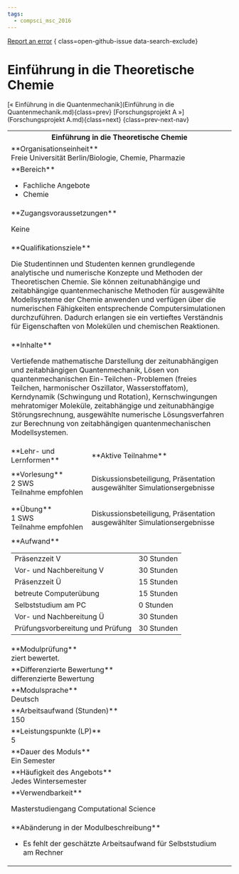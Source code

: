 ```yaml
---
tags:
  - compsci_msc_2016
---
```

[Report an error](https://github.com/SGSSGene/FUB-SUP/issues/new?title=Error%20in%20%22Einf%C3%BChrung%20in%20die%20Theoretische%20Chemie%22&body=There%20seems%20to%20be%20an%20error%20in%20module%20%22Einf%C3%BChrung%20in%20die%20Theoretische%20Chemie%22%2E%0A%0A%3CDescribe%20here%20a%20slightly%20more%20detailed%20description%20of%20what%20is%20wrong%3E&labels=bug)
{ class=open-github-issue data-search-exclude}

# Einführung in die Theoretische Chemie

[« Einführung in die Quantenmechanik](Einführung in die Quantenmechanik.md){class=prev}
[Forschungsprojekt A »](Forschungsprojekt A.md){class=next}
{class=prev-next-nav}

<table markdown id="moduledesc">
<tr markdown class="moduledesc_head"><th colspan="2">Einführung in die Theoretische Chemie </th></tr>
<tr markdown><td colspan="2">**Organisationseinheit**   <br>Freie Universität Berlin/Biologie, Chemie, Pharmazie</td></tr>

<tr markdown><td colspan="2">**Bereich**<br>


- Fachliche Angebote
- Chemie

</td></tr>

<tr markdown><td colspan="2">**Zugangsvoraussetzungen** <br>

Keine


</td></tr>
<tr markdown><td colspan="2">**Qualifikationsziele**    <br>

Die Studentinnen und Studenten kennen grundlegende analytische und
numerische Konzepte und Methoden der Theoretischen Chemie. Sie können
zeitunabhängige und zeitabhängige quantenmechanische Methoden für
ausgewählte Modellsysteme der Chemie anwenden und verfügen über die
numerischen Fähigkeiten entsprechende Computersimulationen durchzuführen.
Dadurch erlangen sie ein vertieftes Verständnis für Eigenschaften von
Molekülen und chemischen Reaktionen.


</td></tr>
<tr markdown><td colspan="2">**Inhalte**                <br>

Vertiefende mathematische Darstellung der zeitunabhängigen und
zeitabhängigen Quantenmechanik, Lösen von quantenmechanischen
Ein-Teilchen-Problemen (freies Teilchen, harmonischer Oszillator,
Wasserstoffatom), Kerndynamik (Schwingung und Rotation), Kernschwingungen
mehratomiger Moleküle, zeitabhängige und zeitunabhängige Störungsrechnung,
ausgewählte numerische Lösungsverfahren zur Berechnung von zeitabhängigen
quantenmechanischen Modellsystemen.


</td></tr>

<tr markdown><td>**Lehr- und Lernformen**</td><td>**Aktive Teilnahme**</td></tr>
<tr markdown><td> **Vorlesung** <br>2 SWS <br> Teilnahme empfohlen</td><td>

Diskussionsbeteiligung, Präsentation ausgewählter Simulationsergebnisse
</td></tr>
<tr markdown><td> **Übung** <br>1 SWS <br> Teilnahme empfohlen</td><td>

Diskussionsbeteiligung, Präsentation ausgewählter Simulationsergebnisse
</td></tr>
<tr markdown><td colspan="2">**Aufwand**                <br>
<table class="aufwand_table">
<tr><td>Präsenzzeit V</td><td>30 Stunden</td></tr>
<tr><td>Vor- und Nachbereitung V</td><td>30 Stunden</td></tr>
<tr><td>Präsenzzeit Ü</td><td>15 Stunden</td></tr>
<tr><td>betreute Computerübung</td><td>15 Stunden</td></tr>
<tr><td>Selbststudium am PC</td><td>0 Stunden</td></tr>
<tr><td>Vor- und Nachbereitung Ü</td><td>30 Stunden</td></tr>
<tr><td>Prüfungsvorbereitung und Prüfung</td><td>30 Stunden</td></tr>
</table>

</td></tr>
<tr markdown><td colspan="2">**Modulprüfung**             <br>ziert bewertet.


</td></tr>
<tr markdown><td colspan="2">**Differenzierte Bewertung** <br>differenzierte Bewertung

</td></tr>
<tr markdown><td colspan="2">**Modulsprache**             <br>Deutsch</td></tr>
<tr markdown><td colspan="2">**Arbeitsaufwand (Stunden)** <br>150</td></tr>
<tr markdown><td colspan="2">**Leistungspunkte (LP)**     <br>5</td></tr>
<tr markdown><td colspan="2">**Dauer des Moduls**         <br>Ein Semester</td></tr>
<tr markdown><td colspan="2">**Häufigkeit des Angebots**  <br>Jedes Wintersemester</td></tr>
<tr markdown><td colspan="2">**Verwendbarkeit**           <br>

Masterstudiengang Computational Science


</td></tr>
<tr markdown><td colspan="2">**Abänderung in der Modulbeschreibung**<br>


- Es fehlt der geschätzte Arbeitsaufwand für Selbststudium am Rechner

</td></tr>


</table>
